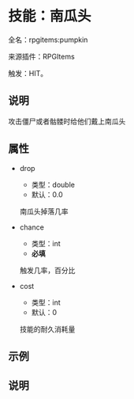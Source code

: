 # 技能：南瓜头

<!-- 本文件是通过游戏内 `/rpgitem gen-wiki` 命令生成的。 -->
<!-- 请只在对应的 "beginCustomXXXX" 与 "endCustomXXXX" 间编辑。  -->
<!-- 如果您想修改技能或其属性的描述， -->
<!-- 请修改 "resources/lang/zh_CN.yml" 中对应的项。 -->

全名：rpgitems:pumpkin

来源插件：RPGItems

触发：HIT。

<!-- beginCustomHeader -->
<!-- endCustomHeader -->

## 说明

攻击僵尸或者骷髅时给他们戴上南瓜头
<!-- beginCustomDescription -->
<!-- endCustomDescription -->

## 属性

* drop

  * 类型：double
  * 默认：0.0

  南瓜头掉落几率

* chance

  * 类型：int
  * **必填**

  触发几率，百分比

* cost

  * 类型：int
  * 默认：0

  技能的耐久消耗量


<!-- beginCustomProperties -->
<!-- endCustomProperties -->

## 示例

<!-- beginCustomExample -->
<!-- endCustomExample -->

## 说明

<!-- beginCustomNote -->
<!-- endCustomNote -->
